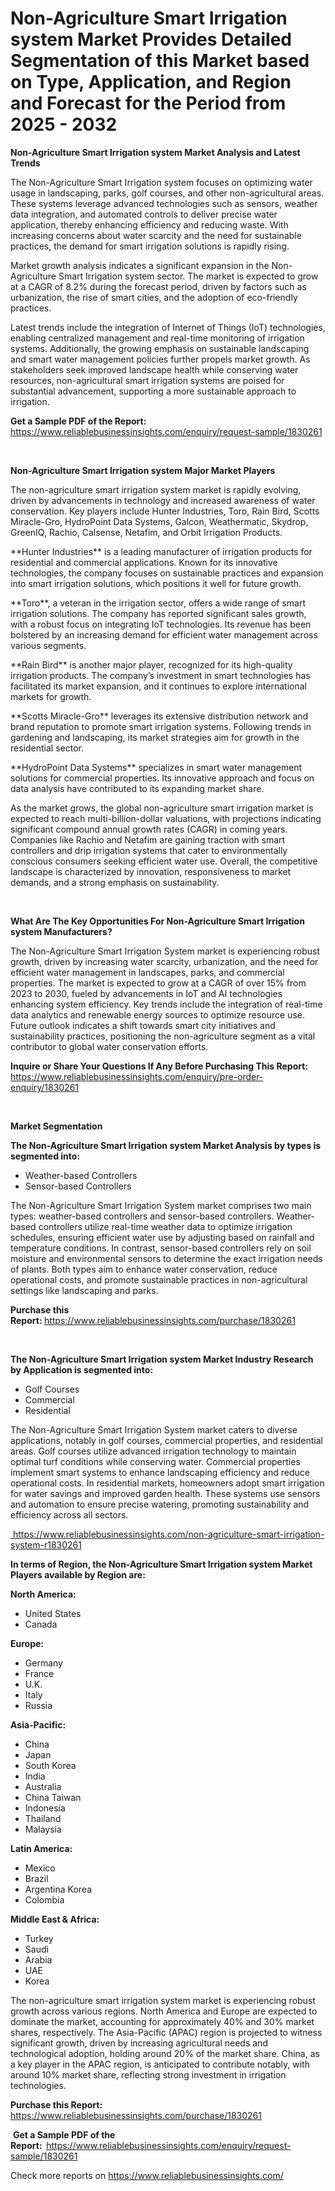 <p><h1>Non-Agriculture Smart Irrigation system Market Provides Detailed Segmentation of this Market based on Type, Application, and Region and Forecast for the Period from 2025 - 2032</h1></p><p><strong>Non-Agriculture Smart Irrigation system Market Analysis and Latest Trends</strong></p>
<p><p>The Non-Agriculture Smart Irrigation system focuses on optimizing water usage in landscaping, parks, golf courses, and other non-agricultural areas. These systems leverage advanced technologies such as sensors, weather data integration, and automated controls to deliver precise water application, thereby enhancing efficiency and reducing waste. With increasing concerns about water scarcity and the need for sustainable practices, the demand for smart irrigation solutions is rapidly rising.</p><p>Market growth analysis indicates a significant expansion in the Non-Agriculture Smart Irrigation system sector. The market is expected to grow at a CAGR of 8.2% during the forecast period, driven by factors such as urbanization, the rise of smart cities, and the adoption of eco-friendly practices. </p><p>Latest trends include the integration of Internet of Things (IoT) technologies, enabling centralized management and real-time monitoring of irrigation systems. Additionally, the growing emphasis on sustainable landscaping and smart water management policies further propels market growth. As stakeholders seek improved landscape health while conserving water resources, non-agricultural smart irrigation systems are poised for substantial advancement, supporting a more sustainable approach to irrigation.</p></p>
<p><strong>Get a Sample PDF of the Report:&nbsp;</strong> <a href="https://www.reliablebusinessinsights.com/enquiry/request-sample/1830261?utm_campaign=2465&utm_medium=2&utm_source=Github&utm_content=ia&utm_term=28022025&utm_id=non-agriculture-smart-irrigation-system">https://www.reliablebusinessinsights.com/enquiry/request-sample/1830261</a></p>
<p>&nbsp;</p>
<p><strong>Non-Agriculture Smart Irrigation system Major Market Players</strong></p>
<p><p>The non-agriculture smart irrigation system market is rapidly evolving, driven by advancements in technology and increased awareness of water conservation. Key players include Hunter Industries, Toro, Rain Bird, Scotts Miracle-Gro, HydroPoint Data Systems, Galcon, Weathermatic, Skydrop, GreenIQ, Rachio, Calsense, Netafim, and Orbit Irrigation Products.</p><p>**Hunter Industries** is a leading manufacturer of irrigation products for residential and commercial applications. Known for its innovative technologies, the company focuses on sustainable practices and expansion into smart irrigation solutions, which positions it well for future growth. </p><p>**Toro**, a veteran in the irrigation sector, offers a wide range of smart irrigation solutions. The company has reported significant sales growth, with a robust focus on integrating IoT technologies. Its revenue has been bolstered by an increasing demand for efficient water management across various segments.</p><p>**Rain Bird** is another major player, recognized for its high-quality irrigation products. The company’s investment in smart technologies has facilitated its market expansion, and it continues to explore international markets for growth.</p><p>**Scotts Miracle-Gro** leverages its extensive distribution network and brand reputation to promote smart irrigation systems. Following trends in gardening and landscaping, its market strategies aim for growth in the residential sector.</p><p>**HydroPoint Data Systems** specializes in smart water management solutions for commercial properties. Its innovative approach and focus on data analysis have contributed to its expanding market share.</p><p>As the market grows, the global non-agriculture smart irrigation market is expected to reach multi-billion-dollar valuations, with projections indicating significant compound annual growth rates (CAGR) in coming years. Companies like Rachio and Netafim are gaining traction with smart controllers and drip irrigation systems that cater to environmentally conscious consumers seeking efficient water use. Overall, the competitive landscape is characterized by innovation, responsiveness to market demands, and a strong emphasis on sustainability.</p></p>
<p>&nbsp;</p>
<p><strong>What Are The Key Opportunities For Non-Agriculture Smart Irrigation system Manufacturers?</strong></p>
<p><p>The Non-Agriculture Smart Irrigation System market is experiencing robust growth, driven by increasing water scarcity, urbanization, and the need for efficient water management in landscapes, parks, and commercial properties. The market is expected to grow at a CAGR of over 15% from 2023 to 2030, fueled by advancements in IoT and AI technologies enhancing system efficiency. Key trends include the integration of real-time data analytics and renewable energy sources to optimize resource use. Future outlook indicates a shift towards smart city initiatives and sustainability practices, positioning the non-agriculture segment as a vital contributor to global water conservation efforts.</p></p>
<p><strong>Inquire or Share Your Questions If Any Before Purchasing This Report:</strong> <a href="https://www.reliablebusinessinsights.com/enquiry/pre-order-enquiry/1830261?utm_campaign=2465&utm_medium=2&utm_source=Github&utm_content=ia&utm_term=28022025&utm_id=non-agriculture-smart-irrigation-system">https://www.reliablebusinessinsights.com/enquiry/pre-order-enquiry/1830261</a></p>
<p>&nbsp;</p>
<p><strong>Market Segmentation</strong></p>
<p><strong>The Non-Agriculture Smart Irrigation system Market Analysis by types is segmented into:</strong></p>
<p><ul><li>Weather-based Controllers</li><li>Sensor-based Controllers</li></ul></p>
<p><p>The Non-Agriculture Smart Irrigation System market comprises two main types: weather-based controllers and sensor-based controllers. Weather-based controllers utilize real-time weather data to optimize irrigation schedules, ensuring efficient water use by adjusting based on rainfall and temperature conditions. In contrast, sensor-based controllers rely on soil moisture and environmental sensors to determine the exact irrigation needs of plants. Both types aim to enhance water conservation, reduce operational costs, and promote sustainable practices in non-agricultural settings like landscaping and parks.</p></p>
<p><strong>Purchase this Report:&nbsp;</strong><a href="https://www.reliablebusinessinsights.com/purchase/1830261?utm_campaign=2465&utm_medium=2&utm_source=Github&utm_content=ia&utm_term=28022025&utm_id=non-agriculture-smart-irrigation-system">https://www.reliablebusinessinsights.com/purchase/1830261</a></p>
<p>&nbsp;</p>
<p><strong>The Non-Agriculture Smart Irrigation system Market Industry Research by Application is segmented into:</strong></p>
<p><ul><li>Golf Courses</li><li>Commercial</li><li>Residential</li></ul></p>
<p><p>The Non-Agriculture Smart Irrigation System market caters to diverse applications, notably in golf courses, commercial properties, and residential areas. Golf courses utilize advanced irrigation technology to maintain optimal turf conditions while conserving water. Commercial properties implement smart systems to enhance landscaping efficiency and reduce operational costs. In residential markets, homeowners adopt smart irrigation for water savings and improved garden health. These systems use sensors and automation to ensure precise watering, promoting sustainability and efficiency across all sectors.</p></p>
<p><a href="https://www.reliablebusinessinsights.com/non-agriculture-smart-irrigation-system-r1830261?utm_campaign=2465&utm_medium=2&utm_source=Github&utm_content=ia&utm_term=28022025&utm_id=non-agriculture-smart-irrigation-system">&nbsp;https://www.reliablebusinessinsights.com/non-agriculture-smart-irrigation-system-r1830261</a></p>
<p><strong>In terms of Region, the Non-Agriculture Smart Irrigation system Market Players available by Region are:</strong></p>
<p>
    <p> <strong> North America: </strong>
        <ul>
            <li>United States</li>
            <li>Canada</li>
        </ul>
        </p> 
    <p> <strong> Europe: </strong>
        <ul>
            <li>Germany</li>
            <li>France</li>
            <li>U.K.</li>
            <li>Italy</li>
            <li>Russia</li>
        </ul>
        </p> 
    <p> <strong> Asia-Pacific: </strong>
        <ul>
            <li>China</li>
            <li>Japan</li>
            <li>South Korea</li>
            <li>India</li>
            <li>Australia</li>
            <li>China Taiwan</li>
            <li>Indonesia</li>
            <li>Thailand</li>
            <li>Malaysia</li>
        </ul>
        </p> 
    <p> <strong> Latin America: </strong>
        <ul>
            <li>Mexico</li>
            <li>Brazil</li>
            <li>Argentina Korea</li>
            <li>Colombia</li>
        </ul>
        </p> 
    <p> <strong> Middle East & Africa: </strong>
        <ul>
            <li>Turkey</li>
            <li>Saudi</li>
            <li>Arabia</li>
            <li>UAE</li>
            <li>Korea</li>
        </ul>
    </p>
    </p>
<p><p>The non-agriculture smart irrigation system market is experiencing robust growth across various regions. North America and Europe are expected to dominate the market, accounting for approximately 40% and 30% market shares, respectively. The Asia-Pacific (APAC) region is projected to witness significant growth, driven by increasing agricultural needs and technological adoption, holding around 20% of the market share. China, as a key player in the APAC region, is anticipated to contribute notably, with around 10% market share, reflecting strong investment in irrigation technologies.</p></p>
<p><strong>Purchase this Report: </strong><a href="https://www.reliablebusinessinsights.com/purchase/1830261?utm_campaign=2465&utm_medium=2&utm_source=Github&utm_content=ia&utm_term=28022025&utm_id=non-agriculture-smart-irrigation-system">https://www.reliablebusinessinsights.com/purchase/1830261</a></p>
<p>&nbsp;<strong>Get a Sample PDF of the Report:&nbsp;&nbsp;</strong><a href="https://www.reliablebusinessinsights.com/enquiry/request-sample/1830261?utm_campaign=2465&utm_medium=2&utm_source=Github&utm_content=ia&utm_term=28022025&utm_id=non-agriculture-smart-irrigation-system">https://www.reliablebusinessinsights.com/enquiry/request-sample/1830261</a></p>
<p><strong></strong></p>
<p>Check more reports on <a href="https://www.reliablebusinessinsights.com/?utm_campaign=2465&utm_medium=2&utm_source=Github&utm_content=ia&utm_term=28022025&utm_id=non-agriculture-smart-irrigation-system">https://www.reliablebusinessinsights.com/</a></p>